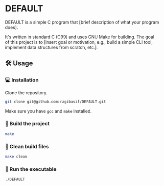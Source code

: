 # DEFAULT

DEFAULT is a simple C program that [brief description of what your program does].

It's written in standard C (C99) and uses GNU Make for building. The goal of this project is to [insert goal or motivation, e.g., build a simple CLI tool, implement data structures from scratch, etc.].

## 🛠️ Usage

### 💻 Installation

Clone the repository.

```bash
git clone git@github.com:ragibasif/DEFAULT.git
```

Make sure you have `gcc` and `make` installed.

### 🔧 Build the project

```bash
make
```

### 🧹 Clean build files

```bash
make clean
```

### 🏃 Run the executable

```bash
./DEFAULT
```
